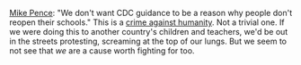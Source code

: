 <a href="https://twitter.com/RexChapman/status/1283153317095505920">Mike Pence</a>: "We don't want CDC guidance to be a reason why people don't reopen their schools." This is a <a href="https://en.wikipedia.org/wiki/Crimes_against_humanity">crime against humanity</a>. Not a trivial one. If we were doing this to another country's children and teachers, we'd be out in the streets protesting, screaming at the top of our lungs. But we seem to not see that <i>we</i> are a cause worth fighting for too. 
